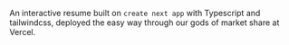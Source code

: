 An interactive resume built on `create next app` with Typescript and tailwindcss, deployed the easy way through our gods of market share at Vercel.
